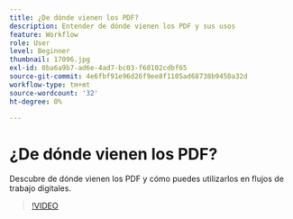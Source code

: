 ```yaml
---
title: ¿De dónde vienen los PDF?
description: Entender de dónde vienen los PDF y sus usos
feature: Workflow
role: User
level: Beginner
thumbnail: 17096.jpg
exl-id: 0ba6a9b7-ad6e-4ad7-bc03-f60102cdbf65
source-git-commit: 4e6fbf91e96d26f9ee8f1105ad68738b9450a32d
workflow-type: tm+mt
source-wordcount: '32'
ht-degree: 0%

---
```


# ¿De dónde vienen los PDF?

Descubre de dónde vienen los PDF y cómo puedes utilizarlos en flujos de trabajo digitales.

>[!VIDEO](https://video.tv.adobe.com/v/17096?quality=12&learn=on&hidetitle=true)
